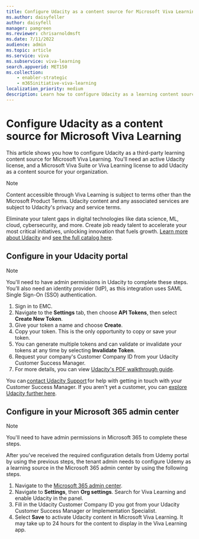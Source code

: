 ```yaml
---
title: Configure Udacity as a content source for Microsoft Viva Learning
ms.author: daisyfeller
author: daisyfell
manager: pamgreen
ms.reviewer: chrisarnoldmsft
ms.date: 7/11/2022
audience: admin
ms.topic: article
ms.service: viva
ms.subservice: viva-learning
search.appverid: MET150
ms.collection: 
    - enabler-strategic
    - m365initiative-viva-learning
localization_priority: medium
description: Learn how to configure Udacity as a learning content source for Microsoft Viva Learning.
---
```


# Configure Udacity as a content source for Microsoft Viva Learning

This article shows you how to configure Udacity as a third-party learning content source for Microsoft Viva Learning. You'll need an active Udacity license, and a Microsoft Viva Suite or Viva Learning license to add Udacity as a content source for your organization.

>[!NOTE]
>Content accessible through Viva Learning is subject to terms other than the Microsoft Product Terms. Udacity content and any associated services are subject to Udacity's privacy and service terms.

Eliminate your talent gaps in digital technologies like data science, ML, cloud, cybersecurity, and more. Create job ready talent to accelerate your most critical initiatives, unlocking innovation that fuels growth. [Learn more about Udacity](https://www.udacity.com/) and [see the full catalog here](https://enterprise.udacity.com/udacity-catalog).

## Configure in your Udacity portal

>[!NOTE]
>You'll need to have admin permissions in Udacity to complete these steps. You’ll also need an identity provider (IdP), as this integration uses SAML Single Sign-On (SSO) authentication.

1. Sign in to EMC.
2. Navigate to the **Settings** tab, then choose **API Tokens**, then select **Create New Token**.
3. Give your token a name and choose **Create**.
4. Copy your token. This is the only opportunity to copy or save your token.
5. You can generate multiple tokens and can validate or invalidate your tokens at any time by selecting **Invalidate Token**.
6. Request your company's Customer Company ID from your Udacity Customer Success Manager.
7. For more details, you can view [Udacity's PDF walkthrough guide](//download.microsoft.com/download/8/9/8/898ce39c-03b0-4c9b-88c0-a4da1c8435f6/EMC%20Catalog%20API-merged.pdf).

You can [contact Udacity Support](mailto:strategicalliances@udacity.com) for help with getting in touch with your Customer Success Manager. If you aren't yet a customer, you can [explore Udacity further here](https://www.udacity.com/enterprise/overview).

## Configure in your Microsoft 365 admin center

>[!NOTE]
>You'll need to have admin permissions in Microsoft 365 to complete these steps.

After you've received the required configuration details from Udemy portal by using the previous steps, the tenant admin needs to configure Udemy as a learning source in the Microsoft 365 admin center by using the following steps.

1. Navigate to the [Microsoft 365 admin center](https://admin.microsoft.com).
2. Navigate to **Settings**, then **Org settings**. Search for Viva Learning and enable Udacity in the panel.
3. Fill in the Udacity Customer Company ID you got from your Udacity Customer Success Manager or Implementation Specialist.
4. Select **Save** to activate Udacity content in Microsoft Viva Learning. It may take up to 24 hours for the content to display in the Viva Learning app.
